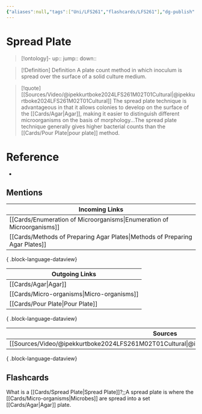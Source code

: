 ```yaml
---
{"aliases":null,"tags":["Uni/LFS261","flashcards/LFS261"],"dg-publish":true,"permalink":"/cards/spread-plate/","dgPassFrontmatter":true}
---
```


# Spread Plate

> [!ontology]-
> up:: 
> jump:: 
> down:: 

> [!Definition] Definition
> A plate count method in which inoculum is spread over the surface of a solid culture medium.

> [!quote] [[Sources/Video/@ipekkurtboke2024LFS261M02T01Cultural\|@ipekkurtboke2024LFS261M02T01Cultural]]
> The spread plate technique is advantageous in that it allows colonies to develop on the surface of the [[Cards/Agar\|Agar]], making it easier to distinguish different microorganisms on the basis of morphology...The spread plate technique generally gives higher bacterial counts than the [[Cards/Pour Plate\|pour plate]] method.

# Reference

- 

## Mentions

| Incoming Links                                                                  |
| ------------------------------------------------------------------------------- |
| [[Cards/Enumeration of Microorganisms\|Enumeration of Microorganisms]]       |
| [[Cards/Methods of Preparing Agar Plates\|Methods of Preparing Agar Plates]] |

{ .block-language-dataview}

| Outgoing Links                                |
| --------------------------------------------- |
| [[Cards/Agar\|Agar]]                       |
| [[Cards/Micro-organisms\|Micro-organisms]] |
| [[Cards/Pour Plate\|Pour Plate]]           |

{ .block-language-dataview}

| Sources                                                                                           |
| ------------------------------------------------------------------------------------------------- |
| [[Sources/Video/@ipekkurtboke2024LFS261M02T01Cultural\|@ipekkurtboke2024LFS261M02T01Cultural]] |

{ .block-language-dataview}

## Flashcards

What is a [[Cards/Spread Plate\|Spread Plate]]?;;A spread plate is where the [[Cards/Micro-organisms\|Microbes]] are spread into a set [[Cards/Agar\|Agar]] plate.
<!--SR:!2024-06-09,25,270-->